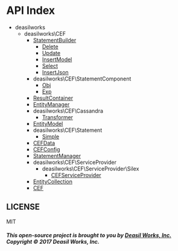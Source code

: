 API Index
=========

* deasilworks
    * deasilworks\CEF
        * [StatementBuilder](deasilworks-CEF-StatementBuilder.md)
            * [Delete](deasilworks-CEF-StatementBuilder-Delete.md)
            * [Update](deasilworks-CEF-StatementBuilder-Update.md)
            * [InsertModel](deasilworks-CEF-StatementBuilder-InsertModel.md)
            * [Select](deasilworks-CEF-StatementBuilder-Select.md)
            * [InsertJson](deasilworks-CEF-StatementBuilder-InsertJson.md)
        * deasilworks\CEF\StatementComponent
            * [Obj](deasilworks-CEF-StatementComponent-Obj.md)
            * [Exp](deasilworks-CEF-StatementComponent-Exp.md)
        * [ResultContainer](deasilworks-CEF-ResultContainer.md)
        * [EntityManager](deasilworks-CEF-EntityManager.md)
        * deasilworks\CEF\Cassandra
            * [Transformer](deasilworks-CEF-Cassandra-Transformer.md)
        * [EntityModel](deasilworks-CEF-EntityModel.md)
        * deasilworks\CEF\Statement
            * [Simple](deasilworks-CEF-Statement-Simple.md)
        * [CEFData](deasilworks-CEF-CEFData.md)
        * [CEFConfig](deasilworks-CEF-CEFConfig.md)
        * [StatementManager](deasilworks-CEF-StatementManager.md)
        * deasilworks\CEF\ServiceProvider
            * deasilworks\CEF\ServiceProvider\Silex
                * [CEFServiceProvider](deasilworks-CEF-ServiceProvider-Silex-CEFServiceProvider.md)
        * [EntityCollection](deasilworks-CEF-EntityCollection.md)
        * [CEF](deasilworks-CEF-CEF.md)


## LICENSE

MIT

##### This open-source project is brought to you by [Deasil Works, Inc.](http://deasil.works/) Copyright &copy; 2017 Deasil Works, Inc.